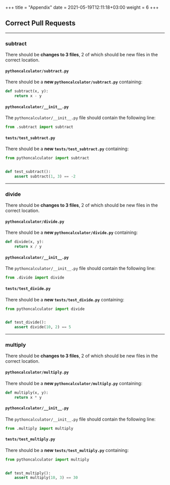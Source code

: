 +++
title = "Appendix"
date =  2021-05-19T12:11:18+03:00
weight = 6
+++

## Correct Pull Requests

***

### subtract

There should be **changes to 3 files**, 2 of which should be new files in the correct location.

#### `pythoncalculator/subtract.py`

There should be a **new `pythoncalculator/subtract.py`** containing:

```python
def subtract(x, y):
    return x - y
```
####  `pythoncalculator/__init__.py`

The `pythoncalculator/__init__.py` file should contain the following line:

```python
from .subtract import subtract
```

#### `tests/test_subtract.py`

There should be a **new `tests/test_subtract.py`** containing:

```python
from pythoncalculator import subtract


def test_subtract():
    assert subtract(1, 3) == -2
```

***

### divide

There should be **changes to 3 files**, 2 of which should be new files in the correct location.

#### `pythoncalculator/divide.py`

There should be a **new `pythoncalculator/divide.py`** containing:

```python
def divide(x, y):
    return x / y
```
####  `pythoncalculator/__init__.py`

The `pythoncalculator/__init__.py` file should contain the following line:

```python
from .divide import divide
```

#### `tests/test_divide.py`

There should be a **new `tests/test_divide.py`** containing:

```python
from pythoncalculator import divide


def test_divide():
    assert divide(10, 2) == 5
```

***

### multiply

There should be **changes to 3 files**, 2 of which should be new files in the correct location.

#### `pythoncalculator/multiply.py`

There should be a **new `pythoncalculator/multiply.py`** containing:

```python
def multiply(x, y):
    return x * y
```
####  `pythoncalculator/__init__.py`

The `pythoncalculator/__init__.py` file should contain the following line:

```python
from .multiply import multiply
```

#### `tests/test_multiply.py`

There should be a **new `tests/test_multiply.py`** containing:

```python
from pythoncalculator import multiply


def test_multiply():
    assert multiply(10, 3) == 30
```